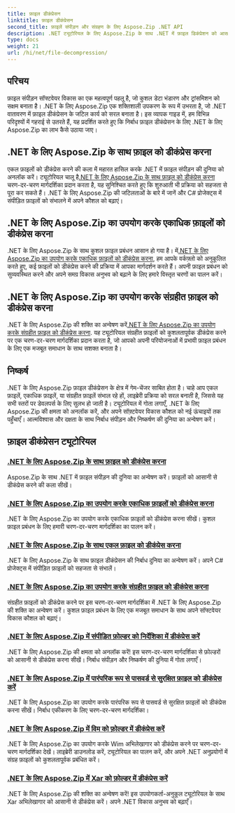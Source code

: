 ```yaml
---
title: फ़ाइल डीकंप्रेसन
linktitle: फ़ाइल डीकंप्रेसन
second_title: फ़ाइलें संपीड़न और संग्रहण के लिए Aspose.Zip .NET API
description: .NET ट्यूटोरियल के लिए Aspose.Zip के साथ .NET में फ़ाइल डिकंप्रेशन को आसानी से मास्टर करें। चरण-दर-चरण मार्गदर्शिकाओं के साथ संपीड़ित फ़ाइलों को कुशलतापूर्वक संभालना सीखें।
type: docs
weight: 21
url: /hi/net/file-decompression/
---
```



## परिचय

फ़ाइल संपीड़न सॉफ्टवेयर विकास का एक महत्वपूर्ण पहलू है, जो कुशल डेटा भंडारण और ट्रांसमिशन को सक्षम बनाता है। .NET के लिए Aspose.Zip एक शक्तिशाली उपकरण के रूप में उभरता है, जो .NET वातावरण में फ़ाइल डीकंप्रेसन के जटिल कार्य को सरल बनाता है। इस व्यापक गाइड में, हम विभिन्न परिदृश्यों में गहराई से उतरते हैं, यह प्रदर्शित करते हुए कि निर्बाध फ़ाइल डीकंप्रेसन के लिए .NET के लिए Aspose.Zip का लाभ कैसे उठाया जाए।

## .NET के लिए Aspose.Zip के साथ फ़ाइल को डीकंप्रेस करना

एकल फ़ाइलों को डीकंप्रेस करने की कला में महारत हासिल करके .NET में फ़ाइल संपीड़न की दुनिया को अनलॉक करें। ट्यूटोरियल चालू है[.NET के लिए Aspose.Zip के साथ फ़ाइल को डीकंप्रेस करना](./decompress-file/) चरण-दर-चरण मार्गदर्शिका प्रदान करता है, यह सुनिश्चित करते हुए कि शुरुआती भी प्रक्रिया को सहजता से पूरा कर सकते हैं। .NET के लिए Aspose.Zip की जटिलताओं के बारे में जानें और C# प्रोजेक्ट्स में संपीड़ित फ़ाइलों को संभालने में अपने कौशल को बढ़ाएं।

## .NET के लिए Aspose.Zip का उपयोग करके एकाधिक फ़ाइलों को डीकंप्रेस करना

 .NET के लिए Aspose.Zip के साथ कुशल फ़ाइल प्रबंधन आसान हो गया है। में[.NET के लिए Aspose.Zip का उपयोग करके एकाधिक फ़ाइलों को डीकंप्रेस करना](./decompress-multiple-files/), हम आपके वर्कफ़्लो को अनुकूलित करते हुए, कई फ़ाइलों को डीकंप्रेस करने की प्रक्रिया में आपका मार्गदर्शन करते हैं। अपनी फ़ाइल प्रबंधन को सुव्यवस्थित करने और अपने समग्र विकास अनुभव को बढ़ाने के लिए हमारे विस्तृत चरणों का पालन करें।

## .NET के लिए Aspose.Zip का उपयोग करके संग्रहीत फ़ाइल को डीकंप्रेस करना

 .NET के लिए Aspose.Zip की शक्ति का अन्वेषण करें[.NET के लिए Aspose.Zip का उपयोग करके संग्रहीत फ़ाइल को डीकंप्रेस करना](./decompress-stored-file/). यह ट्यूटोरियल संग्रहीत फ़ाइलों को कुशलतापूर्वक डीकंप्रेस करने पर एक चरण-दर-चरण मार्गदर्शिका प्रदान करता है, जो आपको अपनी परियोजनाओं में प्रभावी फ़ाइल प्रबंधन के लिए एक मजबूत समाधान के साथ सशक्त बनाता है।

## निष्कर्ष

.NET के लिए Aspose.Zip फ़ाइल डीकंप्रेसन के क्षेत्र में गेम-चेंजर साबित होता है। चाहे आप एकल फ़ाइलें, एकाधिक फ़ाइलें, या संग्रहीत फ़ाइलें संभाल रहे हों, लाइब्रेरी प्रक्रिया को सरल बनाती है, जिससे यह सभी स्तरों पर डेवलपर्स के लिए सुलभ हो जाती है। ट्यूटोरियल में गोता लगाएँ, .NET के लिए Aspose.Zip की क्षमता को अनलॉक करें, और अपने सॉफ़्टवेयर विकास कौशल को नई ऊंचाइयों तक पहुँचाएँ। आत्मविश्वास और दक्षता के साथ निर्बाध संपीड़न और निष्कर्षण की दुनिया का अन्वेषण करें।
## फ़ाइल डीकंप्रेसन ट्यूटोरियल
### [.NET के लिए Aspose.Zip के साथ फ़ाइल को डीकंप्रेस करना](./decompress-file/)
Aspose.Zip के साथ .NET में फ़ाइल संपीड़न की दुनिया का अन्वेषण करें। फ़ाइलों को आसानी से डीकंप्रेस करने की कला सीखें।
### [.NET के लिए Aspose.Zip का उपयोग करके एकाधिक फ़ाइलों को डीकंप्रेस करना](./decompress-multiple-files/)
.NET के लिए Aspose.Zip का उपयोग करके एकाधिक फ़ाइलों को डीकंप्रेस करना सीखें। कुशल फ़ाइल प्रबंधन के लिए हमारी चरण-दर-चरण मार्गदर्शिका का पालन करें।
### [.NET के लिए Aspose.Zip के साथ एकल फ़ाइल को डीकंप्रेस करना](./decompress-single-file/)
.NET के लिए Aspose.Zip के साथ फ़ाइल डीकंप्रेसन की निर्बाध दुनिया का अन्वेषण करें। अपने C# प्रोजेक्ट्स में संपीड़ित फ़ाइलों को सहजता से संभालें।
### [.NET के लिए Aspose.Zip का उपयोग करके संग्रहीत फ़ाइल को डीकंप्रेस करना](./decompress-stored-file/)
संग्रहीत फ़ाइलों को डीकंप्रेस करने पर इस चरण-दर-चरण मार्गदर्शिका में .NET के लिए Aspose.Zip की शक्ति का अन्वेषण करें। कुशल फ़ाइल प्रबंधन के लिए एक मजबूत समाधान के साथ अपने सॉफ्टवेयर विकास कौशल को बढ़ाएं।
### [.NET के लिए Aspose.Zip में संपीड़ित फ़ोल्डर को निर्देशिका में डीकंप्रेस करें](./decompress-compressed-folder-directory/)
.NET के लिए Aspose.Zip की क्षमता को अनलॉक करें! इस चरण-दर-चरण मार्गदर्शिका से फ़ोल्डरों को आसानी से डीकंप्रेस करना सीखें। निर्बाध संपीड़न और निष्कर्षण की दुनिया में गोता लगाएँ।
### [.NET के लिए Aspose.Zip में पारंपरिक रूप से पासवर्ड से सुरक्षित फ़ाइल को डीकंप्रेस करें](./decompress-traditionally-password-protected-file/)
.NET के लिए Aspose.Zip का उपयोग करके पारंपरिक रूप से पासवर्ड से सुरक्षित फ़ाइलों को डीकंप्रेस करना सीखें। निर्बाध एकीकरण के लिए चरण-दर-चरण मार्गदर्शिका।
### [.NET के लिए Aspose.Zip में विम को फ़ोल्डर में डीकंप्रेस करें](./decompress-wim-folder/)
.NET के लिए Aspose.Zip का उपयोग करके Wim अभिलेखागार को डीकंप्रेस करने पर चरण-दर-चरण मार्गदर्शिका देखें। लाइब्रेरी डाउनलोड करें, ट्यूटोरियल का पालन करें, और अपने .NET अनुप्रयोगों में संग्रह फ़ाइलों को कुशलतापूर्वक प्रबंधित करें।
### [.NET के लिए Aspose.Zip में Xar को फ़ोल्डर में डीकंप्रेस करें](./decompress-xar-folder/)
.NET के लिए Aspose.Zip की शक्ति का अन्वेषण करें! इस उपयोगकर्ता-अनुकूल ट्यूटोरियल के साथ Xar अभिलेखागार को आसानी से डीकंप्रेस करें। अपने .NET विकास अनुभव को बढ़ाएँ।